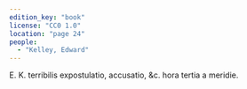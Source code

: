 ```yaml
---
edition_key: "book"
license: "CC0 1.0"
location: "page 24"
people:
  - "Kelley, Edward"
---
```

E. K.
terribilis expostulatio, accusatio, &c. hora tertia a meridie.
